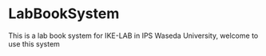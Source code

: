 LabBookSystem
=============

This is a lab book system for IKE-LAB in IPS Waseda University, welcome to use this system